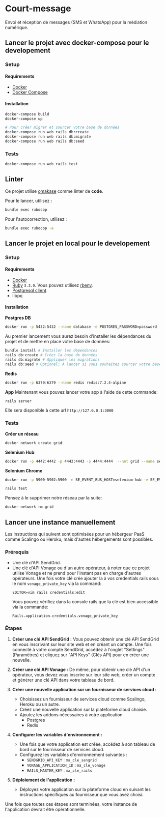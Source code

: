 # Court-message
Envoi et réception de messages (SMS et WhatsApp) pour la médiation numérique.

## Lancer le projet avec docker-compose pour le developement

### Setup

#### Requirements

- [Docker](https://docs.docker.com/get-docker/)
- [Docker Compose](https://docs.docker.com/compose/install/)

#### Installation

```bash
docker-compose build
docker-compose up

# Pour créer migrer et sourcer votre base de données
docker-compose run web rails db:create
docker-compose run web rails db:migrate
docker-compose run web rails db:seed
```

### Tests

```bash
docker-compose run web rails test
```

## Linter

Ce projet utilise [omakase](https://github.com/rails/rubocop-rails-omakase) comme linter de **code**.

Pour le lancer, utilisez :

```bash
bundle exec rubocop
```

Pour l'autocorrection, utilisez :

```bash
bundle exec rubocop -a
```

## Lancer le projet en local pour le developement

### Setup

#### Requirements

- [Docker](https://docs.docker.com/get-docker/)
- [Ruby](https://www.ruby-lang.org/) `3.3.0`.
    Vous pouvez utilisez [rbenv](https://github.com/rbenv/rbenv).
- [Postgresql client](https://www.dewanahmed.com/install-psql/).
- libpq

#### Installation

**Postgres DB**
```bash
docker run -p 5432:5432 --name database -e POSTGRES_PASSWORD=password -e POSTGRES_DB=cm_development postgres:16.1-alpine
```

Au premier lancement vous aurez besoin d'installer les dépendances du projet et de mettre en place votre base de données:

```bash
bundle install # Installer les dépendances
rails db:create # Créer la base de données
rails db:migrate # Appliquer les migrations
rails db:seed # Optionel: À lancer si vous souhaitez sourcer votre base de données avec le fichier db/seeds.rb
```

**Redis**
```bash
docker run -p 6379:6379 --name redis redis:7.2.4-alpine
```

**App**
Maintenant vous pouvez lancer votre app à l'aide de cette commande:

```bash
rails server
```

Elle sera disponible à cette url `http://127.0.0.1:3000`


### Tests

**Créer un réseau**
```bash
docker network create grid
```

**Selenium Hub**
```bash
docker run -p 4442:4442 -p 4443:4443 -p 4444:4444  --net grid --name selenium-hub selenium/hub:4.17
```

**Selenium Chrome**
```bash
docker run -p 5900-5902:5900 -e SE_EVENT_BUS_HOST=selenium-hub -e SE_EVENT_BUS_PUBLISH_PORT=4442 -e SE_EVENT_BUS_SUBSCRIBE_PORT=4443 --net grid --name selenium-chrome selenium/node-chrome:120.0
```

```bash
rails test
```

Pensez à le supprimer notre réseau par la suite:

```bash
docker network rm grid
```

## Lancer une instance manuellement

Les instructions qui suivent sont optimisées pour un hébergeur PaaS comme Scalingo ou Heroku, mais d'autres hébergements sont possibles.

### Prérequis

- Une clé d'API SendGrid.
- Une clé d'API Vonage ou d'un autre opérateur, à noter que ce projet utilise Vonage et ne prend pour l'instant pas en charge d'autres opérateurs.
   Une fois votre clé crée ajouter la à vos credentials rails sous le nom `vonage_private_key` via la command:
   ```
   EDITOR=vim rails credentials:edit
   ```
   Vous pouvez vérifiez dans la console rails que la clé est bien accessible via la commande:
   ```
   Rails.application.credentials.vonage_private_key
   ```

### Étapes

1. **Créer une clé API SendGrid :**
   Vous pouvez obtenir une clé API SendGrid en vous inscrivant sur leur site web et en créant un compte. Une fois connecté à votre compte SendGrid, accédez à l'onglet "Settings" (Paramètres) et cliquez sur "API Keys" (Clés API) pour en créer une nouvelle.

2. **Créer une clé API Vonage :**
   De même, pour obtenir une clé API d'un opérateur, vous devez vous inscrire sur leur site web, créer un compte et générer une clé API dans votre tableau de bord.

3. **Créer une nouvelle application sur un fournisseur de services cloud :**
   - Choisissez un fournisseur de services cloud comme Scalingo, Heroku ou un autre.
   - Créez une nouvelle application sur la plateforme cloud choisie.
   - Ajoutez les addons nécessaires à votre application
      - Postgres
      - Redis

4. **Configurer les variables d'environnement :**
   - Une fois que votre application est créée, accédez à son tableau de bord sur le fournisseur de services cloud.
   - Configurez les variables d'environnement suivantes :
     - `SENDGRID_API_KEY` : `ma_cle_sengrid`
     - `VONAGE_APPLICATION_ID` : `ma_cle_vonage`
     - `RAILS_MASTER_KEY` : `ma_cle_rails`

5. **Déploiement de l'application :**
   - Déployez votre application sur la plateforme cloud en suivant les instructions spécifiques au fournisseur que vous avez choisi.

Une fois que toutes ces étapes sont terminées, votre instance de l'application devrait être opérationnelle.
